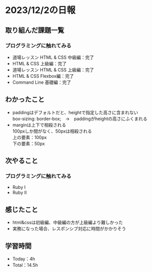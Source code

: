# 2023/12/2の日報

## 取り組んだ課題一覧
### プログラミングに触れてみる
  - 道場レッスン HTML & CSS 中級編：完了
  - HTML & CSS 上級編：完了
  - 道場レッスン HTML & CSS 上級編：完了
  - HTML & CSS Flexbox編：完了
  - Command Line 基礎編：完了

## わかったこと
  - paddingはデフォルトだと、heightで指定した高さに含まれない<br>
    box-sizing: border-box;　→　paddingがheightの高さにふくまれる<br>
  - marginは上下で相殺される<br>
    100pxしか間がなく、50pxは相殺される<br>
    上の要素：100px<br>
    下の要素：50px

## 次やること
### プログラミングに触れてみる
  - Ruby I
  - Ruby II

## 感じたこと
  - html&cssは初級編、中級編の方が上級編より難しかった
  - 実務になった場合、レスポンシブ対応に時間がかかりそう

## 学習時間
  - Today：4h
  - Total：14.5h
